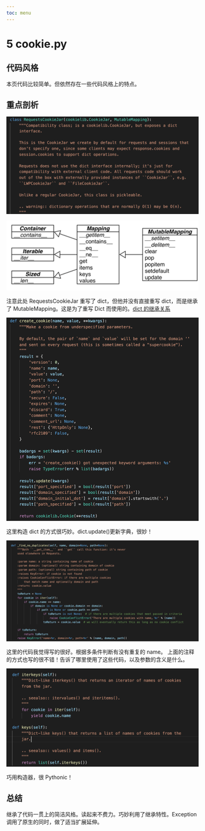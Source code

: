 ```yaml
---
toc: menu
---
```


# 5 cookie.py

## 代码风格

本页代码比较简单。但依然存在一些代码风格上的特点。

## 重点剖析

![image info](./Python/05_cookie/1.png)

![image info](./Python/05_cookie/2.png)

注意此处 RequestsCookieJar 重写了 dict，但他并没有直接重写 dict，而是继承了 MutableMapping。这是为了重写 Dict 而使用的。[dict 的继承关系](https://stackoverflow.com/questions/1436703/what-is-the-difference-between-str-and-repr)

![image info](./Python/05_cookie/3.png)

这里构造 dict 的方式很巧妙。dict.update()更新字典，很妙！

![image info](./Python/05_cookie/4.png)

这里的代码我觉得写的很好。根据多条件判断有没有重复的 name。 上面的注释的方式也写的很不错！告诉了哪里使用了这些代码，以及参数的含义是什么。

![image info](./Python/05_cookie/5.png)

巧用构造器，很 Pythonic！

## 总结

继承了代码一贯上的简洁风格。读起来不费力。巧妙利用了继承特性。Exception 调用了原生的同时，做了适当扩展延伸。
